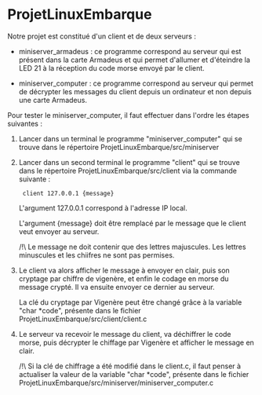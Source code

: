 # ProjetLinuxEmbarque

Notre projet est constitué d'un client et de deux serveurs :

- miniserver_armadeus : ce programme correspond au serveur qui est présent dans la carte Armadeus et qui permet d'allumer et d'éteindre la LED 21 à la réception du code morse envoyé par le client.
               
- miniserver_computer : ce programme correspond au serveur qui permet de décrypter les messages du client depuis un ordinateur et non depuis une carte Armadeus.


Pour tester le miniserver_computer, il faut effectuer dans l'ordre les étapes suivantes :

1. Lancer dans un terminal le programme "miniserver_computer" qui se trouve dans le répertoire ProjetLinuxEmbarque/src/miniserver

2. Lancer dans un second terminal le programme "client" qui se trouve dans le répertoire ProjetLinuxEmbarque/src/client via la commande suivante :
   
        client 127.0.0.1 {message}
     
   L'argument 127.0.0.1 correspond à l'adresse IP local.
   
   L'argument {message} doit être remplacé par le message que le client veut envoyer au serveur.
   
   /!\ Le message ne doit contenir que des lettres majuscules. Les lettres minuscules et les chiifres ne sont pas permises.
     
3. Le client va alors afficher le message à envoyer en clair, puis son cryptage par chiffre de vigenère, et enfin le codage en morse du message crypté. Il va ensuite envoyer ce dernier au serveur.
   
   La clé du cryptage par Vigenère peut être changé grâce à la variable "char *code", présente dans le fichier ProjetLinuxEmbarque/src/client/client.c
   
4. Le serveur va recevoir le message du client, va déchiffrer le code morse, puis décrypter le chiffage par Vigenère et afficher le message en clair.

     /!\ Si la clé de chiffrage a été modifié dans le client.c, il faut penser à actualiser la valeur de la variable "char *code", présente dans le fichier ProjetLinuxEmbarque/src/miniserver/miniserver_computer.c
   
